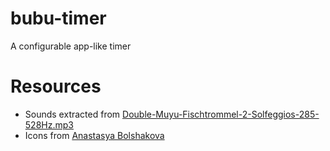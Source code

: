 # bubu-timer
A configurable app-like timer

# Resources
* Sounds extracted from [Double-Muyu-Fischtrommel-2-Solfeggios-285-528Hz.mp3](https://freesound.org/people/the_very_Real_Horst/sounds/207234/)
* Icons from [Anastasya Bolshakova](https://www.iconfinder.com/iconsets/developer-set-3)
